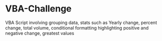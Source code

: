 # VBA-Challenge
VBA Script involving grouping data, stats such as Yearly change, percent change, total volume, conditional formatting highlighting positive and negative change, greatest values

